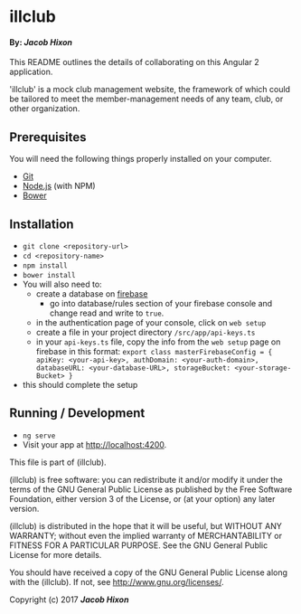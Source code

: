 # illclub

#### By: _Jacob Hixon_

This README outlines the details of collaborating on this Angular 2 application.

'illclub' is a mock club management website, the framework of which could be tailored to meet the member-management needs of any team, club, or other organization.

## Prerequisites

You will need the following things properly installed on your computer.

* [Git](https://git-scm.com/)
* [Node.js](https://nodejs.org/) (with NPM)
* [Bower](https://bower.io/)

## Installation

* `git clone <repository-url>`
* `cd <repository-name>`
* `npm install`
* `bower install`
* You will also need to:
    * create a database on [firebase](https://firebase.google.com)
      * go into database/rules section of your firebase console and change read and write to `true`.
    * in the authentication page of your console, click on `web setup`
    * create a file in your project directory `/src/app/api-keys.ts`
    * in your `api-keys.ts` file, copy the info from the `web setup` page on firebase in this format:
        `export class masterFirebaseConfig = {
            apiKey: <your-api-key>,
            authDomain: <your-auth-domain>,
            databaseURL: <your-database-URL>,
            storageBucket: <your-storage-Bucket>
          }`
* this should complete the setup

## Running / Development

* `ng serve`
* Visit your app at [http://localhost:4200](http://localhost:4200).


This file is part of (illclub).

  (illclub) is free software: you can redistribute it and/or modify
  it under the terms of the GNU General Public License as published by
  the Free Software Foundation, either version 3 of the License, or
  (at your option) any later version.

  (illclub) is distributed in the hope that it will be useful,
  but WITHOUT ANY WARRANTY; without even the implied warranty of
  MERCHANTABILITY or FITNESS FOR A PARTICULAR PURPOSE.  See the
  GNU General Public License for more details.

  You should have received a copy of the GNU General Public License
  along with the (illclub). If not, see <http://www.gnu.org/licenses/>.

Copyright (c) 2017 **_Jacob Hixon_**
